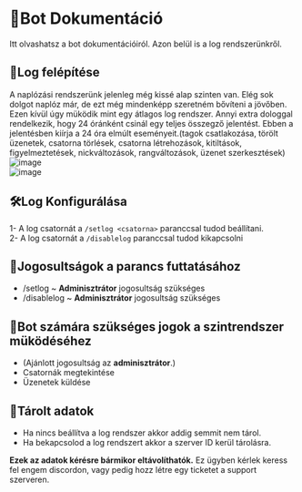 # 📘Bot Dokumentáció <br>
Itt olvashatsz a bot dokumentációiról. Azon belül is a log rendszerünkről.<br>
## 🔭Log felépítése<br>
A naplózási rendszerünk jelenleg még kissé alap szinten van. Elég sok dolgot naplóz már, de ezt még mindenképp szeretném bővíteni a jövőben. Ezen kívül úgy müködik mint egy átlagos log rendszer.
Annyi extra dologgal rendelkezik, hogy 24 óránként csinál egy teljes összegző jelentést. Ebben a jelentésben kiírja a 24 óra elmúlt eseményeit.(tagok csatlakozása, törölt üzenetek, csatorna törlések, csatorna létrehozások,
kitiltások, figyelmeztetések, nickváltozások, rangváltozások, üzenet szerkesztések)
![image](https://github.com/user-attachments/assets/59702734-b476-48bd-8ba1-9a62b00ab345) <br>
![image](https://github.com/user-attachments/assets/9627a515-5af7-4996-b5b4-f805f2e1bc53)<br>

## 🛠Log Konfigurálása
1- A log csatornát a `/setlog <csatorna>` paranccsal tudod beállítani.<br>
2- A log csatornát a `/disablelog` paranccsal tudod kikapcsolni

## 🔔Jogosultságok a parancs futtatásához
  - /setlog ~ **Adminisztrátor** jogosultság szükséges
  - /disablelog ~ **Adminisztrátor** jogosultság szükséges

## 🤖Bot számára szükséges jogok a szintrendszer müködéséhez
  - (Ajánlott jogosultság az **adminisztrátor**.)
  - Csatornák megtekintése
  - Üzenetek küldése

## 📁Tárolt adatok
  - Ha nincs beállítva a log rendszer akkor addig semmit nem tárol.
  - Ha bekapcsolod a log rendszert akkor a szerver ID kerül tárolásra.

**Ezek az adatok kérésre bármikor eltávolíthatók.**
Ez ügyben kérlek keress fel engem discordon, vagy pedig hozz létre egy ticketet a support szerveren.
